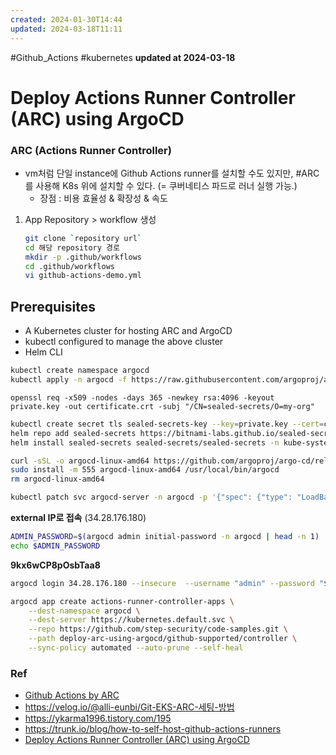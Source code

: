 ```yaml
---
created: 2024-01-30T14:44
updated: 2024-03-18T11:11
---
```

#Github_Actions #kubernetes 
**updated at 2024-03-18**
# Deploy Actions Runner Controller (ARC) using ArgoCD
### ARC (**A**ctions **R**unner **C**ontroller)
- vm처럼 단일 instance에 Github Actions runner를 설치할 수도 있지만, #ARC 를 사용해 K8s 위에 설치할 수 있다. (= 쿠버네티스 파드로 러너 실행 가능.)
	- 장점 : 비용 효율성 & 확장성 & 속도

1. App Repository > workflow 생성 
	```bash
	git clone `repository url`
	cd 해당 repository 경로
	mkdir -p .github/workflows
    cd .github/workflows
	vi github-actions-demo.yml
	```
## Prerequisites
- A Kubernetes cluster for hosting ARC and ArgoCD
- kubectl configured to manage the above cluster
- Helm CLI

```bash
kubectl create namespace argocd
kubectl apply -n argocd -f https://raw.githubusercontent.com/argoproj/argo-cd/stable/manifests/install.yaml
```
```
openssl req -x509 -nodes -days 365 -newkey rsa:4096 -keyout private.key -out certificate.crt -subj "/CN=sealed-secrets/O=my-org"
```
```bash
kubectl create secret tls sealed-secrets-key --key=private.key --cert=certificate.crt -n kube-system 
helm repo add sealed-secrets https://bitnami-labs.github.io/sealed-secrets  \
helm install sealed-secrets sealed-secrets/sealed-secrets -n kube-system --set secretName=sealed-secrets-key --atomic
```
```bash
curl -sSL -o argocd-linux-amd64 https://github.com/argoproj/argo-cd/releases/latest/download/argocd-linux-amd64  
sudo install -m 555 argocd-linux-amd64 /usr/local/bin/argocd  
rm argocd-linux-amd64
```
```bash
kubectl patch svc argocd-server -n argocd -p '{"spec": {"type": "LoadBalancer"}}'
```
**external IP로 접속** (34.28.176.180)

```bash
ADMIN_PASSWORD=$(argocd admin initial-password -n argocd | head -n 1)
echo $ADMIN_PASSWORD
```
**9kx6wCP8pOsbTaa8**

```bash
argocd login 34.28.176.180 --insecure  --username "admin" --password "${ADMIN_PASSWORD}"
```
```bash
argocd app create actions-runner-controller-apps \
    --dest-namespace argocd \
    --dest-server https://kubernetes.default.svc \
    --repo https://github.com/step-security/code-samples.git \
    --path deploy-arc-using-argocd/github-supported/controller \
    --sync-policy automated --auto-prune --self-heal
```


### Ref
- [Github Actions by ARC](https://tech.buzzvil.com/blog/%EC%BF%A0%EB%B2%84%EB%84%A4%ED%8B%B0%EC%8A%A4%EC%97%90%EA%B2%8C-github-actions-%EC%84%A4%EC%B9%98%EC%97%90-%EB%8C%80%ED%95%B4-%EB%AC%BB%EB%8B%A4/)
- https://velog.io/@alli-eunbi/Git-EKS-ARC-세팅-방법
- https://ykarma1996.tistory.com/195
- https://trunk.io/blog/how-to-self-host-github-actions-runners
- [Deploy Actions Runner Controller (ARC) using ArgoCD](https://www.stepsecurity.io/blog/deploy-actions-runner-controller-using-argocd)